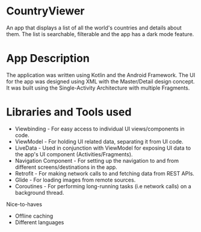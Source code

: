 # CountryViewer

An app that displays a list of all the world's countries and details about them. The list is searchable, filterable and the app has a dark mode feature.

# App Description

 The application was written using Kotlin and the Android Framework. The UI for the app was designed using XML with the Master/Detail design concept. It was built using the Single-Activity Architecture with multiple Fragments.
 
 # Libraries and Tools used
 
 * Viewbinding - For easy access to individual UI views/components in code.
 * ViewModel - For holding UI related data, separating it from UI code.
 * LiveData - Used in conjunction with ViewModel for exposing UI data to the app's UI component (Activities/Fragments).
 * Navigation Component - For setting up the navigation to and from different screens/destinations in the app.
 * Retrofit - For making network calls to and fetching data from REST APIs.
 * Glide - For loading images from remote sources.
 * Coroutines - For performing long-running tasks (i.e network calls) on a background thread.

Nice-to-haves

* Offline caching
* Different languages
